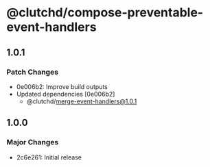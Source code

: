 # @clutchd/compose-preventable-event-handlers

## 1.0.1

### Patch Changes

- 0e006b2: Improve build outputs
- Updated dependencies [0e006b2]
  - @clutchd/merge-event-handlers@1.0.1

## 1.0.0

### Major Changes

- 2c6e261: Initial release
